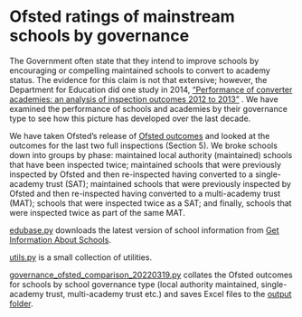 # Ofsted ratings of mainstream schools by governance

The Government often state that they intend to improve schools by encouraging or compelling maintained schools to convert to academy status. The evidence for this claim is not that extensive; however, the Department for Education did one study in 2014, [“Performance of converter academies: an analysis of inspection outcomes 2012 to 2013”](https://assets.publishing.service.gov.uk/government/uploads/system/uploads/attachment_data/file/269332/DFE-RR322_-_Converter_Academies_Ofsted.pdf) . We have examined the performance of schools and academies by their governance type to see how this picture has developed over the last decade.

We have taken Ofsted’s release of [Ofsted outcomes](https://assets.publishing.service.gov.uk/government/uploads/system/uploads/attachment_data/file/1059521/Management_information_-_state-funded_schools_-_as_at_28_Feb_2022.xlsx) and looked at the outcomes for the last two full inspections (Section 5). We broke schools down into groups by phase: maintained local authority (maintained) schools that have been inspected twice; maintained schools that were previously inspected by Ofsted and then re-inspected having converted to a single-academy trust (SAT); maintained schools that were previously inspected by Ofsted and then re-inspected having converted to a multi-academy trust (MAT); schools that were inspected twice as a SAT; and finally, schools that were inspected twice as part of the same MAT. 

[edubase.py](edubase.py) downloads the latest version of school information from [Get Information About Schools](https://get-information-schools.service.gov.uk/Downloads).

[utils.py](utils.py) is a small collection of utilities.

[governance_ofsted_comparison_20220319.py](governance_ofsted_comparison_20220319.py) collates the Ofsted outcomes for schools by school governance type (local authority maintained, single-academy trust, multi-academy trust etc.) and saves Excel files to the [output folder](output).
